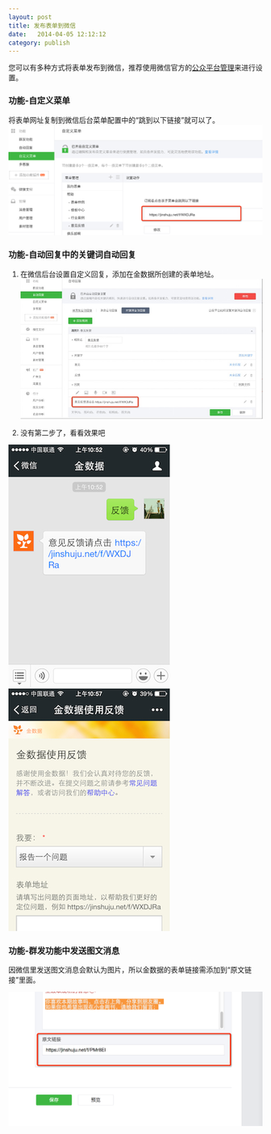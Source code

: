 ```yaml
---
layout: post
title: 发布表单到微信
date:   2014-04-05 12:12:12
category: publish
---
```


您可以有多种方式将表单发布到微信，推荐使用微信官方的[公众平台管理](https://mp.weixin.qq.com/)来进行设置。

### 功能-自定义菜单

将表单网址复制到微信后台菜单配置中的“跳到以下链接”就可以了。
![](/images/weixin-1.png)

### 功能-自动回复中的关键词自动回复

1. 在微信后台设置自定义回复，添加在金数据所创建的表单地址。
![](/images/weixin-2.png)

2.  没有第二步了，看看效果吧
	
![](/images/weixin-result.jpg) ![](/images/weixin-form.jpg)

### 功能-群发功能中发送图文消息

因微信里发送图文消息会默认为图片，所以金数据的表单链接需添加到“原文链接”里面。

![](/images/weixin-3.png)

